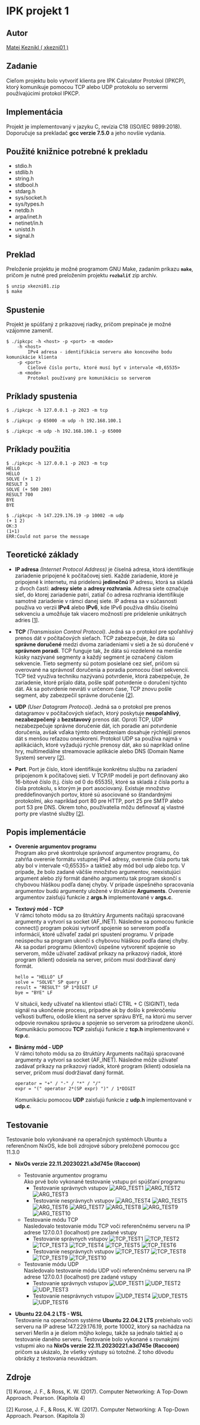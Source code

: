 # IPK projekt 1
## Autor
[Matej Keznikl ( xkezni01 )](https://github.com/kezniklm/)
## Zadanie
Cieľom projektu bolo vytvoriť klienta pre IPK Calculator Protokol (IPKCP), ktorý komunikuje pomocou TCP alebo UDP protokolu so servermi používajúcimi protokol IPKCP.

## Implementácia 

Projekt je implementovaný v jazyku C, revízia C18 (ISO/IEC 9899:2018). Doporučuje sa prekladač **gcc verzie 7.5.0** a jeho novšie vydania.

## Použité knižnice potrebné k prekladu

* stdio.h
* stdlib.h
* string.h
* stdbool.h
* stdarg.h
* sys/socket.h
* sys/types.h
* netdb.h
* arpa/inet.h
* netinet/in.h
* unistd.h
* signal.h

## Preklad 
Preloženie projektu je možné programom GNU Make, zadaním príkazu **```make```**, pričom je nutné pred preložením projektu **```rozbaliť```** zip archív.

```
$ unzip xkezni01.zip
$ make
```

## Spustenie
Projekt je spúšťaný z príkazovej riadky, pričom prepínače je možné vzájomne zameniť.
```
$ ./ipkcpc -h <host> -p <port> -m <mode>
    -h <host>
        IPv4 adresa - identifikácia serveru ako koncového bodu komunikácie klienta
    -p <port>
        Cieľové číslo portu, ktoré musí byť v intervale <0,65535>
    -m <mode>
        Protokol používaný pre komunikáciu so serverom
```
## Príklady spustenia
```
$ ./ipkcpc -h 127.0.0.1 -p 2023 -m tcp

$ ./ipkcpc -p 65000 -m udp -h 192.168.100.1

$ ./ipkcpc -m udp -h 192.168.100.1 -p 65000
```

## Príklady použitia
```
$ ./ipkcpc -h 127.0.0.1 -p 2023 -m tcp
HELLO
HELLO
SOLVE (+ 1 2)
RESULT 3
SOLVE (+ 500 200)
RESULT 700
BYE
BYE
```
```
$ ./ipkcpc -h 147.229.176.19 -p 10002 -m udp
(+ 1 2)
OK:3
(1+1)
ERR:Could not parse the message
```

## Teoretické základy

* **IP adresa** *(Internet Protocol Address)* je číselná adresa, ktorá identifikuje zariadenie pripojené k počítačovej sieti. Každé zariadenie, ktoré je pripojené k internetu, má pridelenú **jedinečnú** IP adresu, ktorá sa skladá z dvoch častí: **adresy siete** a **adresy rozhrania**. Adresa siete označuje sieť, do ktorej zariadenie patrí, zatiaľ čo adresa rozhrania identifikuje samotné zariadenie v rámci danej siete. IP adresa sa v súčasnosti používa vo verzii **IPv4** alebo **IPv6**, kde IPv6 používa dlhšiu číselnú sekvenciu a umožňuje tak viacero možností pre pridelenie unikátnych adries [[1](#ref1)].

* **TCP** *(Transmission Control Protocol)*. Jedná sa o protokol pre spoľahlivý prenos dát v počítačových sieťach. TCP zabezpečuje, že dáta sú **správne doručené** medzi dvoma zariadeniami v sieti a že sú doručené v **správnom poradí**.
TCP funguje tak, že dáta sú rozdelené na menšie kúsky nazývané segmenty a každý segment je označený číslom sekvencie. Tieto segmenty sú potom posielané cez sieť, pričom sú overované na správnosť doručenia a poradia pomocou čísel sekvencií. TCP tiež využíva techniku nazývanú potvrdenie, ktorá zabezpečuje, že zariadenie, ktoré prijalo dáta, pošle späť potvrdenie o doručení týchto dát. Ak sa potvrdenie nevráti v určenom čase, TCP znovu pošle segment, aby zabezpečil správne doručenie [[2](#ref2)].

* **UDP** *(User Datagram Protocol)*. Jedná sa o protokol pre prenos datagramov v počítačových sieťach, ktorý poskytuje **nespoľahlivý**, **nezabezpečený** a **bezstavový** prenos dát. Oproti TCP, UDP nezabezpečuje správne doručenie dát, ich poradie ani potvrdenie doručenia, avšak vďaka týmto obmedzeniam dosahuje rýchlejší prenos dát s menšou reťazou oneskorení. Protokol UDP sa používa najmä v aplikáciách, ktoré vyžadujú rýchle prenosy dát, ako sú napríklad online hry, multimediálne streamovacie aplikácie alebo DNS (Domain Name System) servery [[2](#ref2)].


* **Port**. Port je číslo, ktoré identifikuje konkrétnu službu na zariadení pripojenom k počítačovej sieti. V TCP/IP modeli je port definovaný ako 16-bitové číslo (t.j. číslo od 0 do 65535), ktoré sa skladá z čísla portu a čísla protokolu, s ktorým je port asociovaný. Existuje množstvo preddefinovaných portov, ktoré sú asociované so štandardnými protokolmi, ako napríklad port 80 pre HTTP, port 25 pre SMTP alebo port 53 pre DNS. Okrem toho, používatelia môžu definovať aj vlastné porty pre vlastné služby [[2](#ref2)].

## Popis implementácie
* **Overenie argumentov programu** \
Program ako prvé skontroluje správnosť argumentov programu, čo zahŕňa overenie formátu vstupnej IPv4 adresy, overenie čísla portu tak aby bol v intervale <0,65535> a taktiež aby mód bol udp alebo tcp. V prípade, že bolo zadané väčšie množstvo argumentov, neexistujúci argument alebo zlý formát daného argumentu tak program skončí s chybovou hláškou podľa danej chyby.
V prípade úspešného spracovania argumentov budú argumenty uložené v štruktúre **Arguments**.
Overenie argumentov zaisťujú funkcie z **args.h** implementované v **args.c**.

* **Textový mód - TCP** \
V rámci tohoto módu sa zo štruktúry Arguments načítajú spracované argumenty a vytvorí sa socket (AF_INET). Následne sa pomocou funkcie connect() program pokúsi vytvoriť spojenie so serverom podľa informácií, ktoré užívaťeľ zadal pri spustení programu. V prípade neúspechu sa program ukončí s chybovou hláškou podľa danej chyby. Ak sa podarí programu (klientovi) úspešne vytvoreniť spojenie so serverom, môže užívateľ zadávať príkazy na príkazový riadok, ktoré program (klient) odosiela na server, pričom musí dodržiavať daný formát.
    ```
    hello = "HELLO" LF
    solve = "SOLVE" SP query LF
    result = "RESULT" SP 1*DIGIT LF
    bye = "BYE" LF
    ```
    V situácii, kedy užívateľ na klientovi stlačí CTRL + C (SIGINT), teda signál na ukončenie procesu, prípadne ak by došlo k prekročeniu veľkosti bufferu, odošle klient na server správu BYE, na ktorú mu server odpovie rovnakou správou a spojenie so serverom sa prirodzene ukončí. \
    Komunikáciu pomocou **TCP** zaisťujú funkcie z **tcp.h** implementované v **tcp.c**. 

* **Binárny mód - UDP** \
V rámci tohoto módu sa zo štruktúry Arguments načítajú spracované argumenty a vytvorí sa socket (AF_INET). Následne môže užívateľ zadávať príkazy na príkazový riadok, ktoré program (klient) odosiela na server, pričom musí dodržiavať daný formát.
    ```
    operator = "+" / "-" / "*" / "/"
    expr = "(" operator 2*(SP expr) ")" / 1*DIGIT
    ```
    Komunikáciu pomocou **UDP** zaisťujú funkcie z **udp.h** implementované v **udp.c**. 

## Testovanie
Testovanie bolo vykonávané na operačných systémoch Ubuntu a referenčnom NixOS, kde boli zdrojové súbory preložené pomocou gcc 11.3.0
* **NixOs verzie 22.11.20230221.a3d745e (Raccoon)** 
    * Testovanie argumentov programu \
    Ako prvé bolo vykonané testovanie vstupu pri spúšťaní programu
        * Testovanie správnych vstupov
        ![ARG_TEST1](./test/args/Screenshot_1.png)
        ![ARG_TEST2](./test/args/Screenshot_2.png)
        ![ARG_TEST3](./test/args/Screenshot_3.png)
        * Testovanie nesprávnych vstupov
        ![ARG_TEST4](./test/args/Screenshot_4.png)
        ![ARG_TEST5](./test/args/Screenshot_5.png)
        ![ARG_TEST6](./test/args/Screenshot_6.png)
        ![ARG_TEST7](./test/args/Screenshot_7.png)
        ![ARG_TEST8](./test/args/Screenshot_8.png)
        ![ARG_TEST9](./test/args/Screenshot_9.png)
        ![ARG_TEST10](./test/args/Screenshot_10.png)
    * Testovanie módu TCP \
    Nasledovalo testovanie módu TCP voči referenčnému serveru na IP adrese 127.0.0.1 (localhost) pre zadané vstupy
        * Testovanie správnych vstupov
        ![TCP_TEST1](./test/tcp/Screenshot_1.png)
        ![TCP_TEST2](./test/tcp/Screenshot_2.png)
        ![TCP_TEST3](./test/tcp/Screenshot_3.png)
        ![TCP_TEST4](./test/tcp/Screenshot_4.png)
        ![TCP_TEST5](./test/tcp/Screenshot_5.png)
        ![TCP_TEST6](./test/tcp/Screenshot_6.png)
        * Testovanie nesprávnych vstupov
        ![TCP_TEST7](./test/tcp/Screenshot_7.png)
        ![TCP_TEST8](./test/tcp/Screenshot_8.png)
        ![TCP_TEST9](./test/tcp/Screenshot_9.png)
        ![TCP_TEST10](./test/tcp/Screenshot_10.png)
    * Testovanie módu UDP \
    Nasledovalo testovanie módu UDP voči referenčnému serveru na IP adrese 127.0.0.1 (localhost) pre zadané vstupy
        * Testovanie správnych vstupov
        ![UDP_TEST1](./test/udp/Screenshot_1.png)
        ![UDP_TEST2](./test/udp/Screenshot_2.png)
        ![UDP_TEST3](./test/udp/Screenshot_3.png)
        * Testovanie nesprávnych vstupov
        ![UDP_TEST4](./test/udp/Screenshot_4.png)
        ![UDP_TEST5](./test/udp/Screenshot_5.png)
        ![UDP_TEST6](./test/udp/Screenshot_6.png)

* **Ubuntu 22.04.2 LTS - WSL** \
    Testovanie na operačnom systéme **Ubuntu 22.04.2 LTS** prebiehalo voči serveru na IP adrese 147.229.176.19, porte 10002, ktorý sa nachádza na serveri Merlin a je dielom môjho kolegu, takže sa jednalo taktiež aj o testovanie daného serveru. Testovanie bolo vykonané s rovnakými vstupmi ako na **NixOs verzie 22.11.20230221.a3d745e (Raccoon)** pričom sa ukázalo, že všetky výstupy sú totožné. Z toho dôvodu obrázky z testovania neuvádzam.

## Zdroje
<a id="ref1"></a> [1] Kurose, J. F., & Ross, K. W. (2017). Computer Networking: A Top-Down Approach. Pearson. (Kapitola 4)

<a id="ref2"></a> [2] Kurose, J. F., & Ross, K. W. (2017). Computer Networking: A Top-Down Approach. Pearson. (Kapitola 3)
